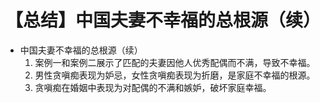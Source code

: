 # 【总结】中国夫妻不幸福的总根源（续）

-   中国夫妻不幸福的总根源（续）
    1.  案例一和案例二展示了匹配的夫妻因他人优秀配偶而不满，导致不幸福。
    2.  男性贪嗔痴表现为妒忌，女性贪嗔痴表现为折磨，是家庭不幸福的根源。
    3.  贪嗔痴在婚姻中表现为对配偶的不满和嫉妒，破坏家庭幸福。
